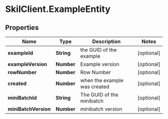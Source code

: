 # SkilClient.ExampleEntity

## Properties

Name | Type | Description | Notes
------------ | ------------- | ------------- | -------------
**exampleId** | **String** | the GUID of the example | [optional] 
**exampleVersion** | **Number** | Example version | [optional] 
**rowNumber** | **Number** | Row Number | [optional] 
**created** | **Number** | when the example was created | [optional] 
**miniBatchId** | **String** | The GUID of the minibatch | [optional] 
**miniBatchVersion** | **Number** | minibatch version | [optional] 


